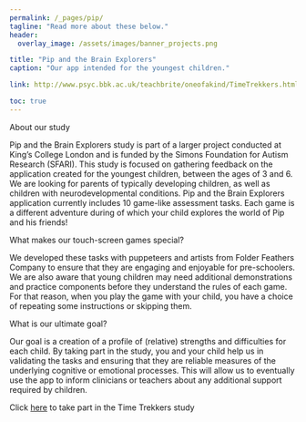 ```yaml
---
permalink: /_pages/pip/
tagline: "Read more about these below."
header:
  overlay_image: /assets/images/banner_projects.png

title: "Pip and the Brain Explorers"
caption: "Our app intended for the youngest children."

link: http://www.psyc.bbk.ac.uk/teachbrite/oneofakind/TimeTrekkers.html

toc: true
---
```


About our study

Pip and the Brain Explorers study is part of a larger project conducted at King’s College London and is funded by the Simons Foundation for Autism Research (SFARI). This study is focused on gathering feedback on the application created for the youngest children, between the ages of 3 and 6. We are looking for parents of typically developing children, as well as children with neurodevelopmental conditions. 
Pip and the Brain Explorers application currently includes 10 game-like assessment tasks. Each game is a different adventure during of which your child explores the world of Pip and his friends!

What makes our touch-screen games special?

We developed these tasks with puppeteers and artists from Folder Feathers Company to ensure that they are engaging and enjoyable for pre-schoolers. We are also aware that young children may need additional demonstrations and practice components before they understand the rules of each game. For that reason, when you play the game with your child, you have a choice of repeating some instructions or skipping them.

What is our ultimate goal?

Our goal is a creation of a profile of (relative) strengths and difficulties for each child. By taking part in the study, you and your child help us in validating the tasks and ensuring that they are reliable measures of the underlying cognitive or emotional processes. This will allow us to eventually use the app to inform clinicians or teachers about any additional support required by children. 

Click [here](#) to take part in the Time Trekkers study
